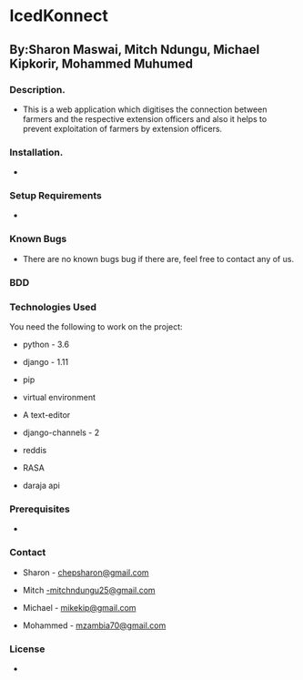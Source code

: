 # IcedKonnect
## By:Sharon Maswai, Mitch Ndungu, Michael Kipkorir, Mohammed Muhumed

### Description.

* This is a web application which digitises the connection between farmers and the respective extension officers and also it helps to prevent exploitation of farmers by extension   officers.

### Installation.

* 
### Setup Requirements

* 

### Known Bugs

* There are no known bugs bug if there are, feel free to contact any of us.

### BDD


### Technologies Used
You need the following to work on the project:

* python - 3.6

* django - 1.11

* pip

* virtual environment

* A text-editor

* django-channels - 2

* reddis

* RASA

* daraja api

### Prerequisites

* 

### Contact

* Sharon - chepsharon@gmail.com

* Mitch -mitchndungu25@gmail.com

* Michael - mikekip@gmail.com

* Mohammed - mzambia70@gmail.com
### License

* 
